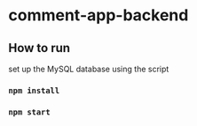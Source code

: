 # comment-app-backend

## How to run

set up the MySQL database using the script

### `npm install` 
### `npm start` 
